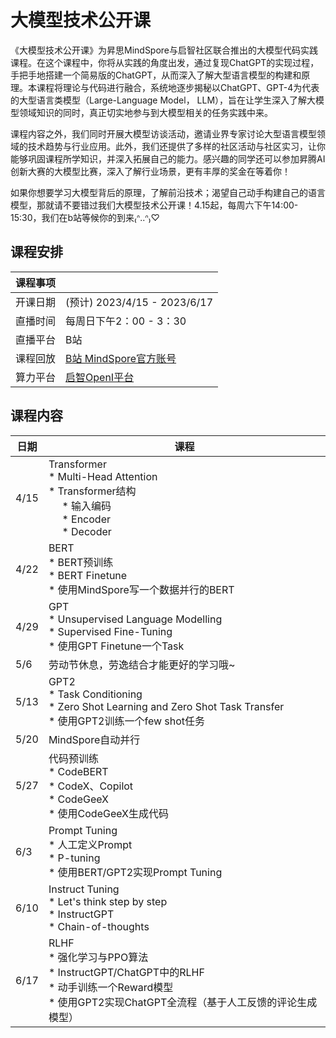# 大模型技术公开课

《大模型技术公开课》为昇思MindSpore与启智社区联合推出的大模型代码实践课程。在这个课程中，你将从实践的角度出发，通过复现ChatGPT的实现过程，手把手地搭建一个简易版的ChatGPT，从而深入了解大型语言模型的构建和原理。本课程将理论与代码进行融合，系统地逐步揭秘以ChatGPT、GPT-4为代表的大型语言类模型（Large-Language Model， LLM），旨在让学生深入了解大模型领域知识的同时，真正切实地参与到大模型相关的任务实践中来。

课程内容之外，我们同时开展大模型访谈活动，邀请业界专家讨论大型语言模型领域的技术趋势与行业应用。此外，我们还提供了多样的社区活动与社区实习，让你能够巩固课程所学知识，并深入拓展自己的能力。感兴趣的同学还可以参加昇腾AI创新大赛的大模型比赛，深入了解行业场景，更有丰厚的奖金在等着你！

如果你想要学习大模型背后的原理，了解前沿技术；渴望自己动手构建自己的语言模型，那就请不要错过我们大模型技术公开课！4.15起，每周六下午14:00-15:30，我们在b站等候你的到来₍ᐢ..ᐢ₎♡

## 课程安排

| 课程事项 |  |
|----------|----------|
| 开课日期 | (预计) 2023/4/15 - 2023/6/17|
| 直播时间 | 每周日下午2：00 - 3：30 |
| 直播平台 | B站 |
| 课程回放 | [B站 MindSpore官方账号](https://space.bilibili.com/526894060) |
| 算力平台 | [启智OpenI平台](https://openi.pcl.ac.cn/) |


## 课程内容

| 日期 | 课程 |
|----------|----------|
| 4/15 | Transformer<br> * Multi-Head Attention<br> * Transformer结构<br>&nbsp;&nbsp;&nbsp;&nbsp; * 输入编码 <br> &nbsp;&nbsp;&nbsp;&nbsp; * Encoder <br> &nbsp;&nbsp;&nbsp;&nbsp; * Decoder <br> |
| 4/22 | BERT<br> * BERT预训练<br> * BERT Finetune<br> * 使用MindSpore写一个数据并行的BERT<br> |
| 4/29 | GPT<br> * Unsupervised Language Modelling<br> * Supervised Fine-Tuning<br> * 使用GPT Finetune一个Task<br> |
| 5/6 | 劳动节休息，劳逸结合才能更好的学习哦~ |
| 5/13 | GPT2<br> * Task Conditioning<br> * Zero Shot Learning and Zero Shot Task Transfer<br> * 使用GPT2训练一个few shot任务<br> |
| 5/20 | MindSpore自动并行 |
| 5/27 | 代码预训练<br> * CodeBERT<br> * CodeX、Copilot<br> * CodeGeeX<br> * 使用CodeGeeX生成代码<br> |
| 6/3 | Prompt Tuning<br> * 人工定义Prompt<br> * P-tuning<br> * 使用BERT/GPT2实现Prompt Tuning<br> |
| 6/10 | Instruct Tuning<br> * Let's think step by step<br> * InstructGPT<br> * Chain-of-thoughts<br> |
| 6/17 | RLHF<br> * 强化学习与PPO算法<br> * InstructGPT/ChatGPT中的RLHF<br> * 动手训练一个Reward模型<br> * 使用GPT2实现ChatGPT全流程（基于人工反馈的评论生成模型）<br>|

